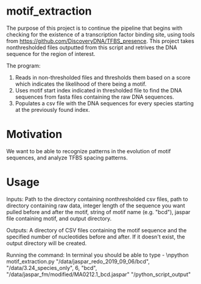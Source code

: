 # motif_extraction

The purpose of this project is to continue the pipeline that begins with checking for the existence of a transcription factor binding site, using tools from https://github.com/DiscoveryDNA/TFBS_presence. This project takes nonthresholded files outputted from this script and retrives the DNA sequence for the region of interest. 

The program:

1. Reads in non-thresholded files and thresholds them based on a score which indicates the likelihood of there being a motif.
2. Uses motif start index indicated in thresholded file to find the DNA sequences from fasta files containing the raw DNA sequences.
3. Populates a csv file with the DNA sequences for every species starting at the previously found index.


# Motivation

We want to be able to recognize patterns in the evolution of motif sequences, and analyze TFBS spacing patterns.


# Usage

Inputs: Path to the directory containing nonthresholded csv files, path to directory containing raw data, integer length of the sequence you want pulled before and after the motif, string of motif name (e.g. "bcd"), jaspar file containing motif, and output directory.

Outputs: A directory of CSV files containing the motif sequence and the specified number of nucleotides before and after. If it doesn't exist, the output directory will be created.

Running the command: In terminal you should be able to type - 
\npython motif_extraction.py "/data/jaspar_redo_2019_09_06/bcd", "/data/3.24_species_only", 6, "bcd", "/data/jaspar_fm/modified/MA0212.1_bcd.jaspar" "/python_script_output"
